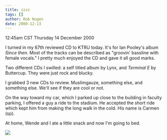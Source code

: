 ```yaml
---
title: zzzz
tags: []
author: Rob Nugen
date: 2000-12-13
---
```


<title>Good night</title>
<p class=date>12:45am CST Thursday 14 December 2000</p>

<p>I turned in my 67th reviewed CD to KTRU today.  It's for Ian
Pooley's album <em>Since then</em>.  Most of the tracks can be
described as "groovin' bassline with female vocals."  I pretty much
enjoyed the CD and gave it all good marks.</p>

<p>Two different CDs I swilled: a self titled album by Lynx, and
<em>Terminal E</em> by Buttercup.  They were just rock and blucky.</p>

<p>I grabbed 3 new CDs to review.  Muslimgauze, something else, and
something else.  We'll see if they are cool or not.</p>

<p>On the way toward my car, which I parked up close to the building
in faculty parking, I offered a guy a ride to the stadium.  He
accepted the short ride which kept him from making the long walk in
the cold.  His name is Carmen (sp).</p>

<p>At home, Wende and I ate a little snack and now I'm going to bed.</p>

<p><img src='/images/rob/wL-ROB.gif'/></p>

